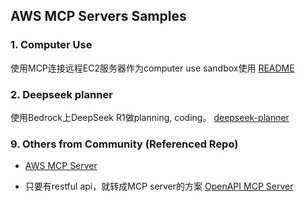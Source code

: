 ## AWS MCP Servers Samples

### 1. Computer Use
使用MCP连接远程EC2服务器作为computer use sandbox使用 [README](remote_computer_use/README.md)

### 2. Deepseek planner
使用Bedrock上DeepSeek R1做planning, coding。 [deepseek-planner](deepseek-planner/README.md)

### 9. Others from Community (Referenced Repo)
- [AWS MCP Server](https://github.com/rishikavikondala/mcp-server-aws.git)

- 只要有restful api，就转成MCP server的方案 [OpenAPI MCP Server](https://github.com/janwilmake/openapi-mcp-server.git)
